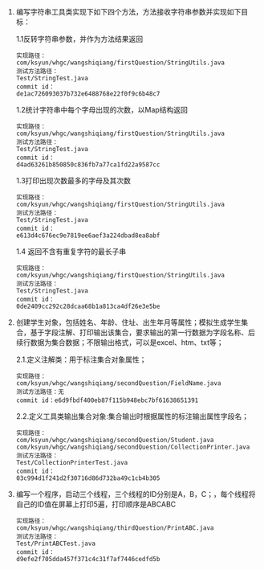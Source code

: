 1.  编写字符串工具类实现下如下四个方法，方法接收字符串参数并实现如下目标：


	1.1反转字符串参数，并作为方法结果返回

		实现路径：
		com/ksyun/whgc/wangshiqiang/firstQuestion/StringUtils.java
		测试方法路径：
		Test/StringTest.java
		commit id：
		de1ac726093037b732e6488768e22f0f9c6b48c7
	1.2统计字符串中每个字母出现的次数，以Map结构返回

		实现路径：
		com/ksyun/whgc/wangshiqiang/firstQuestion/StringUtils.java
		测试方法路径：
		Test/StringTest.java
		commit id：
		d4ad63261b850850c836fb7a77ca1fd22a9587cc
	1.3打印出现次数最多的字母及其次数

		实现路径：
		com/ksyun/whgc/wangshiqiang/firstQuestion/StringUtils.java
		测试方法路径：
		Test/StringTest.java
		commit id：
		e613d4c676ec9e7819ee6aef3a224dbad8ea8abf
	1.4 返回不含有重复字符的最长子串

		实现路径：
		com/ksyun/whgc/wangshiqiang/firstQuestion/StringUtils.java
		测试方法路径：
		Test/StringTest.java
		commit id：
		0de2409cc292c28dcaa68b1a813ca4df26e3e5be

2.	创建学生对象，包括姓名、年龄、住址、出生年月等属性；模拟生成学生集合，基于字段注解、打印输出该集合，要求输出的第一行数据为字段名称、后续行数据为集合数据；不限输出格式，可以是excel、htm、txt等；
	

	2.1.定义注解类：用于标注集合对象属性；

	  	实现路径：
		com/ksyun/whgc/wangshiqiang/secondQuestion/FieldName.java
	  	测试方法路径：无
	  	commit id：e6d9fbdf400eb87f115b948ebc7bf61638651391


	2.2.定义工具类输出集合对象:集合输出时根据属性的标注输出属性字段名；
	
		实现路径：
	  	com/ksyun/whgc/wangshiqiang/secondQuestion/Student.java
		com/ksyun/whgc/wangshiqiang/secondQuestion/CollectionPrinter.java
	  	测试方法路径：
	  	Test/CollectionPrinterTest.java
	  	commit id：
	  	03c994d1f241d2f30716d86d732ba49c1cb4b305

3.	编写一个程序，启动三个线程，三个线程的ID分别是A，B，C；，每个线程将自己的ID值在屏幕上打印5遍，打印顺序是ABCABC


		实现路径：
	  	com/ksyun/whgc/wangshiqiang/thirdQuestion/PrintABC.java
	  	测试方法路径：
	  	Test/PrintABCTest.java
	  	commit id：
	  	d9efe2f705dda457f371c4c31f7af7446cedfd5b
